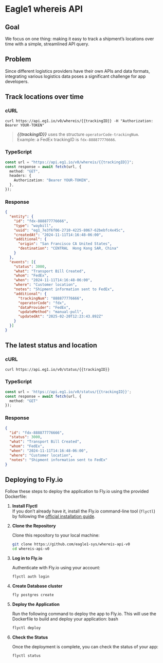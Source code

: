 # Eagle1 whereis API

## Goal
We focus on one thing: making it easy to track a shipment’s locations over time with a simple, streamlined API query.

## Problem
Since different logistics providers have their own APIs and data formats, integrating various logistics data poses a significant challenge for app developers.

## Track locations over time

### cURL
```shell
curl https://api.eg1.io/v0/whereis/{{trackingID}} -H "Authorization: Bearer YOUR-TOKEN"
```

> ***{{trackingID}}*** uses the structure `operatorCode-trackingNum`. Example: a FedEx trackingID is `fdx-888877776666`.

### TypeScript
```TypeScript
const url = "https://api.eg1.io/v0/whereis/{{trackingID}}";
const response = await fetch(url, {
  method: "GET",
  headers: {
    Authorization: "Bearer YOUR-TOKEN",
  },
});
```

### Response
```JSON
{
  "entity": {
    "id": "fdx-888877776666",
    "type": "waybill",
    "uuid": "eg1_7e3f6f06-2710-4225-8067-62bebfc4x45c",
    "createdAt": "2024-11-11T14:16:48-06:00",
    "additional": {
      "origin": "San Francisco CA United States",
      "destination": "CENTRAL  Hong Kong SAR, China"
    }
  },
  "events": [{
    "status": 3000,
    "what": "Transport Bill Created",
    "whom": "FedEx",
    "when": "2024-11-11T14:16:48-06:00",
    "where": "Customer location",
    "notes": "Shipment information sent to FedEx",
    "additional": {
      "trackingNum": "888877776666",
      "operatorCode": "fdx",
      "dataProvider": "FedEx",
      "updateMethod": "manual-pull",
      "updatedAt": "2025-02-20T12:23:43.892Z"
    }
  }]
}
```

## The latest status and location

### cURL
```shell
curl https://api.eg1.io/v0/status/{{trackingID}}
```

### TypeScript
```TypeScript
const url = 'https://api.eg1.io/v0/status/{{trackingID}}';
const response = await fetch(url, {
  method: "GET"
});
```

### Response
```json
{
  "id": "fdx-888877776666",
  "status": 3000,
  "what": "Transport Bill Created",
  "whom": "FedEx",
  "when": "2024-11-11T14:16:48-06:00",
  "where": "Customer location",
  "notes": "Shipment information sent to FedEx"   
}
```

## Deploying to Fly.io

Follow these steps to deploy the application to Fly.io using the provided Dockerfile:

1. **Install Flyctl**  
   If you don’t already have it, install the Fly.io command-line tool (`flyctl`) by following the [official installation guide](https://fly.io/docs/hands-on/install-flyctl/).

2. **Clone the Repository**  
   
   Clone this repository to your local machine:
   ```bash
   git clone https://github.com/eagle1-sys/whereis-api-v0
   cd whereis-api-v0

3. **Log in to Fly.io**
   
   Authenticate with Fly.io using your account:
   ```bash
   flyctl auth login
   ```

4. **Create Database cluster**
   ```bash
   fly postgres create
   ```  

5. **Deploy the Application**
   
   Run the following command to deploy the app to Fly.io. This will use the Dockerfile to build and deploy your application:
      bash
      ```bash
      flyctl deploy
      ```
   
6. **Check the Status**

   Once the deployment is complete, you can check the status of your app:
   ```bash
   flyctl status
   ```

